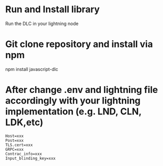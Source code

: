 # Run and Install library

Run the DLC in your lightning node

# Git clone repository and install via npm

npm install javascript-dlc


# After change .env and lightning file accordingly with your lightning implementation (e.g. LND, CLN, LDK,etc)
```
Host=xxx
Post=xxx
TLS.cert=xxx
GRPC=xxx
Contrac_info=xxx
Input_blinding_key=xxx
